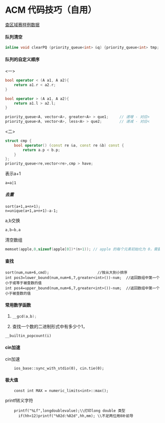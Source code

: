 # ACM 代码技巧（自用）



[查区域赛样例数据](https://blog.csdn.net/iwts_24/article/details/79240987)

#### 队列清空

```c++
inline void clearPQ (priority_queue<int> &q) {priority_queue<int> tmp; swap(tmp, q);}
```

#### 队列的自定义顺序

<一>

```c++
bool operator < (A a1, A a2){
	return a1.r < a2.r;
}
 
bool operator > (A a1, A a2){
	return a1.l > a2.l;
}
 
priority_queue<A, vector<A>, greater<A> > que1;		// 递增 - 对应>
priority_queue<A, vector<A>, less<A> > que2;		// 递减 - 对应<

```

<二>

```c++
struct cmp {
    bool operator() (const re &a, const re &b) const {
        return a.p < b.p;
    }
};
priority_queue<re,vector<re>,cmp > have;
```

表示a+1

```
a=a|1
```

##### 去重

```
sort(a+1,a+n+1);
n=unique(a+1,a+n+1)-a-1;
```

a,b交换

```c++
a,b=b,a
```



清空数组

```c++
memset(apple,0,sizeof(apple[0])*(n+1)); // apple 的每个元素初始化为 0，需要多少清楚多少
```



#### 查找

```
sort(num,num+6,cmd);                      //按从大到小排序
int pos3=lower_bound(num,num+6,7,greater<int>())-num;  //返回数组中第一个小于或等于被查数的值 
int pos4=upper_bound(num,num+6,7,greater<int>())-num;  //返回数组中第一个小于被查数的值 
```



#### 常用数学函数

1. ```c++
   __gcd(a,b);
   ```

   

2. 查找一个数的二进制形式中有多少个1，  

```
__builtin_popcount(i)
```

#### cin加速

cin加速

```
	ios_base::sync_with_stdio(0), cin.tie(0);
```



#### 极大值

```
    const int MAX = numeric_limits<int>::max();

```



printf转义字符

```
    printf("%Lf",longdoublevalue);\\打印long double 类型
      if(hh<12)printf("%02d:%02d",hh,mm); \\不足两位用0补前导

```

